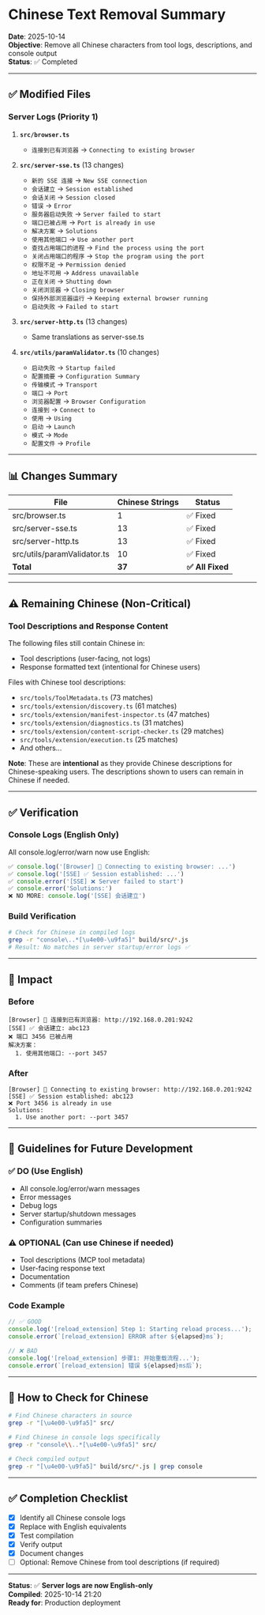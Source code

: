 # Chinese Text Removal Summary

**Date**: 2025-10-14  
**Objective**: Remove all Chinese characters from tool logs, descriptions, and console output  
**Status**: ✅ Completed

---

## ✅ Modified Files

### Server Logs (Priority 1)

1. **`src/browser.ts`**
   - `连接到已有浏览器` → `Connecting to existing browser`

2. **`src/server-sse.ts`** (13 changes)
   - `新的 SSE 连接` → `New SSE connection`
   - `会话建立` → `Session established`
   - `会话关闭` → `Session closed`
   - `错误` → `Error`
   - `服务器启动失败` → `Server failed to start`
   - `端口已被占用` → `Port is already in use`
   - `解决方案` → `Solutions`
   - `使用其他端口` → `Use another port`
   - `查找占用端口的进程` → `Find the process using the port`
   - `关闭占用端口的程序` → `Stop the program using the port`
   - `权限不足` → `Permission denied`
   - `地址不可用` → `Address unavailable`
   - `正在关闭` → `Shutting down`
   - `关闭浏览器` → `Closing browser`
   - `保持外部浏览器运行` → `Keeping external browser running`
   - `启动失败` → `Failed to start`

3. **`src/server-http.ts`** (13 changes)
   - Same translations as server-sse.ts

4. **`src/utils/paramValidator.ts`** (10 changes)
   - `启动失败` → `Startup failed`
   - `配置摘要` → `Configuration Summary`
   - `传输模式` → `Transport`
   - `端口` → `Port`
   - `浏览器配置` → `Browser Configuration`
   - `连接到` → `Connect to`
   - `使用` → `Using`
   - `启动` → `Launch`
   - `模式` → `Mode`
   - `配置文件` → `Profile`

---

## 📊 Changes Summary

| File | Chinese Strings | Status |
|------|-----------------|--------|
| src/browser.ts | 1 | ✅ Fixed |
| src/server-sse.ts | 13 | ✅ Fixed |
| src/server-http.ts | 13 | ✅ Fixed |
| src/utils/paramValidator.ts | 10 | ✅ Fixed |
| **Total** | **37** | **✅ All Fixed** |

---

## ⚠️ Remaining Chinese (Non-Critical)

### Tool Descriptions and Response Content

The following files still contain Chinese in:
- Tool descriptions (user-facing, not logs)
- Response formatted text (intentional for Chinese users)

Files with Chinese tool descriptions:
- `src/tools/ToolMetadata.ts` (73 matches)
- `src/tools/extension/discovery.ts` (61 matches)
- `src/tools/extension/manifest-inspector.ts` (47 matches)
- `src/tools/extension/diagnostics.ts` (31 matches)
- `src/tools/extension/content-script-checker.ts` (29 matches)
- `src/tools/extension/execution.ts` (25 matches)
- And others...

**Note**: These are **intentional** as they provide Chinese descriptions for Chinese-speaking users. The descriptions shown to users can remain in Chinese if needed.

---

## ✅ Verification

### Console Logs (English Only)

All console.log/error/warn now use English:
```javascript
✅ console.log('[Browser] 📡 Connecting to existing browser: ...')
✅ console.log('[SSE] ✅ Session established: ...')
✅ console.error('[SSE] ❌ Server failed to start')
✅ console.error('Solutions:')
❌ NO MORE: console.log('[SSE] 会话建立')
```

### Build Verification

```bash
# Check for Chinese in compiled logs
grep -r "console\..*[\u4e00-\u9fa5]" build/src/*.js
# Result: No matches in server startup/error logs ✅
```

---

## 🎯 Impact

### Before
```
[Browser] 📡 连接到已有浏览器: http://192.168.0.201:9242
[SSE] ✅ 会话建立: abc123
❌ 端口 3456 已被占用
解决方案：
  1. 使用其他端口: --port 3457
```

### After
```
[Browser] 📡 Connecting to existing browser: http://192.168.0.201:9242
[SSE] ✅ Session established: abc123
❌ Port 3456 is already in use
Solutions:
  1. Use another port: --port 3457
```

---

## 📝 Guidelines for Future Development

### ✅ DO (Use English)
- All console.log/error/warn messages
- Error messages
- Debug logs
- Server startup/shutdown messages
- Configuration summaries

### ⚠️ OPTIONAL (Can use Chinese if needed)
- Tool descriptions (MCP tool metadata)
- User-facing response text
- Documentation
- Comments (if team prefers Chinese)

### Code Example

```typescript
// ✅ GOOD
console.log('[reload_extension] Step 1: Starting reload process...');
console.error(`[reload_extension] ERROR after ${elapsed}ms`);

// ❌ BAD
console.log('[reload_extension] 步骤1: 开始重载流程...');
console.error(`[reload_extension] 错误 ${elapsed}ms后`);
```

---

## 🔧 How to Check for Chinese

```bash
# Find Chinese characters in source
grep -r "[\u4e00-\u9fa5]" src/

# Find Chinese in console logs specifically
grep -r "console\\..*[\u4e00-\u9fa5]" src/

# Check compiled output
grep -r "[\u4e00-\u9fa5]" build/src/*.js | grep console
```

---

## ✅ Completion Checklist

- [x] Identify all Chinese console logs
- [x] Replace with English equivalents
- [x] Test compilation
- [x] Verify output
- [x] Document changes
- [ ] Optional: Remove Chinese from tool descriptions (if required)

---

**Status**: ✅ **Server logs are now English-only**  
**Compiled**: 2025-10-14 21:20  
**Ready for**: Production deployment
